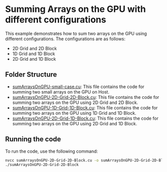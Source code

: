# Summing Arrays on the GPU with different configurations

This example demonstrates how to sum two arrays on the GPU using different configurations. The configurations are as follows:
- 2D Grid and 2D Block
- 1D Grid and 1D Block
- 2D Grid and 1D Block

## Folder Structure
- [sumArraysOnGPU-small-case.cu](./sumArraysOnGPU-small-case.cu): This file contains the code for summing two small arrays on the GPU on Host.
- [sumArraysOnGPU-2D-Grid-2D-Block.cu](./sumArraysOnGPU-2D-Grid-2D-Block.cu): This file contains the code for summing two arrays on the GPU using 2D Grid and 2D Block.
- [sumArraysOnGPU-1D-Grid-1D-Block.cu](./sumArraysOnGPU-1D-Grid-1D-Block.cu): This file contains the code for summing two arrays on the GPU using 1D Grid and 1D Block.
- [sumArraysOnGPU-2D-Grid-1D-Block.cu](./sumArraysOnGPU-2D-Grid-1D-Block.cu): This file contains the code for summing two arrays on the GPU using 2D Grid and 1D Block.

## Running the code
To run the code, use the following command:
```bash
nvcc sumArraysOnGPU-2D-Grid-2D-Block.cu -o sumArraysOnGPU-2D-Grid-2D-Block
./sumArraysOnGPU-2D-Grid-2D-Block
```
